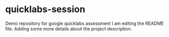 # quicklabs-session
Demo repository for google quicklabs assessment
I am editing the README file. Adding some more details about the project description.
